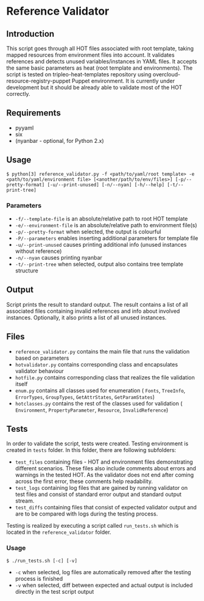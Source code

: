 # Reference Validator

## Introduction

This script goes through all HOT files associated with root template, taking mapped resources from environment files into account.
It validates references and detects unused variables/instances in YAML files. It accepts the same basic parameters as heat (root template and environments).
The script is tested on tripleo-heat-templates repository using overcloud-resource-registry-puppet Puppet environment.
It is currently under development but it should be already able to validate most of the HOT correctly.

## Requirements

 - pyyaml
 - six
 - (nyanbar - optional, for Python 2.x)

## Usage

    $ python[3] reference_validator.py -f <path/to/yaml/root template> -e <path/to/yaml/environment file> [<another/path/to/env/files>] [-p/--pretty-format] [-u/--print-unused] [-n/--nyan] [-h/--help] [-t/--print-tree]

### Parameters
 - ``-f/--template-file`` is an absolute/relative path to root HOT template
 - ``-e/--environment-file`` is an absolute/relative path to environment file(s)
 - ``-p/--pretty-format`` when selected, the output is colourful
 - ``-P/--parameters`` enables inserting additional parameters for template file
 - ``-u/--print-unused`` causes printing additional info (unused instances without reference)
 - ``-n/--nyan`` causes printing nyanbar
 - ``-t/--print-tree`` when selected, output also contains tree template structure

## Output
Script prints the result to standard output. The result contains a list of all associated files containing invalid references and info about involved instances.
Optionally, it also prints a list of all unused instances.

## Files

 - ``reference_validator.py`` contains the main file that runs the validation based on parameters
 - ``hotvalidator.py`` contains corresponding class and encapsulates validator behaviour
 - ``hotfile.py`` contains corresponding class that realizes the file validation itself
 - ``enum.py`` contains all classes used for enumeration ( ``Fonts``, ``TreeInfo``, ``ErrorTypes``, ``GroupTypes``, ``GetAttrStates``, ``GetParamStates``)
 - ``hotclasses.py`` contains the rest of the classes used for validation ( ``Environment``, ``PropertyParameter``, ``Resource``, ``InvalidReference``)

## Tests
In order to validate the script, tests were created. Testing environment is created in `tests` folder. In this folder,
there are following subfolders:
 - `test_files` containing files - HOT and environment files demonstrating different scenarios. These files also include comments about errors and warnings in the tested HOT.
    As the validator does not end after coming across the first error, these comments help readability.
 - `test_logs` containing log files that are gained by running validator on test files and consist of standard error output and standard output stream.
 - `test_diffs` containing files that consist of expected validator output and are to be compared with logs during the testing process.
 
Testing is realized by executing a script called `run_tests.sh` which is located in the `reference_validator` folder.


### Usage

    $ ./run_tests.sh [-c] [-v]

  - ``-c`` when selected, log files are automatically removed after the testing process is finished
  - ``-v`` when selected, diff between expected and actual output is included directly in the test script output
